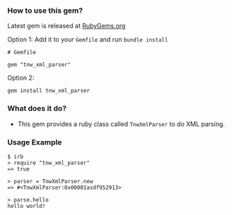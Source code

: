 ### How to use this gem?
Latest gem is released at [RubyGems.org](https://rubygems.org/gems/tnw_xml_parser)

Option 1: Add it to your `Gemfile` and run `bundle install`
```
# Gemfile

gem "tnw_xml_parser"

```

Option 2:
```
gem install tnw_xml_parser
```

### What does it do?
- This gem provides a ruby class called `TnwXmlParser` to do XML parsing.

### Usage Example

```
$ irb
> require "tnw_xml_parser"
=> true

> parser = TnwXmlParser.new
=> #<TnwXmlParser:0x00001asdf952913>

> parse.hello
hello world!
```
